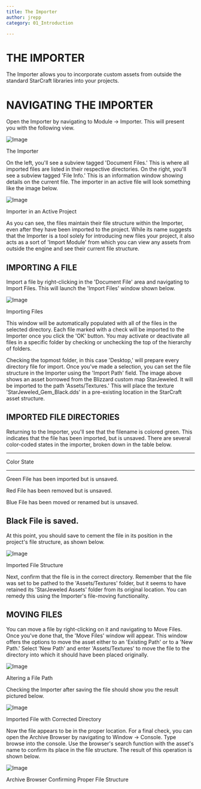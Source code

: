 ```yaml
---
title: The Importer
author: jrepp
category: 01_Introduction

---
```

THE IMPORTER
============

The Importer allows you to incorporate custom assets from outside the
standard StarCraft libraries into your projects.

NAVIGATING THE IMPORTER
=======================

Open the Importer by navigating to Module -\> Importer. This will
present you with the following view.

![Image](./014_The_Importer/image1.png)

The Importer

On the left, you'll see a subview tagged 'Document Files.' This is where
all imported files are listed in their respective directories. On the
right, you'll see a subview tagged 'File Info.' This is an information
window showing details on the current file. The importer in an active
file will look something like the image below.

![Image](./014_The_Importer/image2.png)

Importer in an Active Project

As you can see, the files maintain their file structure within the
Importer, even after they have been imported to the project. While its
name suggests that the Importer is a tool solely for introducing new
files your project, it also acts as a sort of 'Import Module' from which
you can view any assets from outside the engine and see their current
file structure.

IMPORTING A FILE
----------------

Import a file by right-clicking in the 'Document File' area and
navigating to Import Files. This will launch the 'Import Files' window
shown below.

![Image](./014_The_Importer/image3.png)

Importing Files

This window will be automatically populated with all of the files in the
selected directory. Each file marked with a check will be imported to
the Importer once you click the 'OK' button. You may activate or
deactivate all files in a specific folder by checking or unchecking the
top of the hierarchy of folders.

Checking the topmost folder, in this case 'Desktop,' will prepare every
directory file for import. Once you've made a selection, you can set the
file structure in the Importer using the 'Import Path' field. The image
above shows an asset borrowed from the Blizzard custom map StarJeweled.
It will be imported to the path 'Assets/Textures.' This will place the
texture 'StarJeweled\_Gem\_Black.dds' in a pre-existing location in the
StarCraft asset structure.

IMPORTED FILE DIRECTORIES
-------------------------

Returning to the Importer, you'll see that the filename is colored
green. This indicates that the file has been imported, but is unsaved.
There are several color-coded states in the importer, broken down in the
table below.

  ------------------------------------------------------------
  Color     State
  --------- --------------------------------------------------
  Green     File has been imported but is unsaved.

  Red       File has been removed but is unsaved.

  Blue      File has been moved or renamed but is unsaved.

  Black     File is saved.
  ------------------------------------------------------------

At this point, you should save to cement the file in its position in the
project's file structure, as shown below.

![Image](./014_The_Importer/image4.png)

Imported File Structure

Next, confirm that the file is in the correct directory. Remember that
the file was set to be pathed to the 'Assets/Textures' folder, but it
seems to have retained its 'StarJeweled Assets' folder from its original
location. You can remedy this using the Importer's file-moving
functionality.

MOVING FILES
------------

You can move a file by right-clicking on it and navigating to Move
Files. Once you've done that, the 'Move Files' window will appear. This
window offers the options to move the asset either to an 'Existing Path'
or to a 'New Path.' Select 'New Path' and enter 'Assets/Textures' to
move the file to the directory into which it should have been placed
originally.

![Image](./014_The_Importer/image5.png)

Altering a File Path

Checking the Importer after saving the file should show you the result
pictured below.

![Image](./014_The_Importer/image6.png)

Imported File with Corrected Directory

Now the file appears to be in the proper location. For a final check,
you can open the Archive Browser by navigating to Window -\> Console.
Type browse into the console. Use the browser's search function with the
asset's name to confirm its place in the file structure. The result of
this operation is shown below.

![Image](./014_The_Importer/image7.png)

Archive Browser Confirming Proper File Structure
